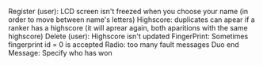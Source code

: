 Register (user): LCD screen isn't freezed when you choose your name (in order to move between name's letters)
Highscore: duplicates can apear if a ranker has a highscore (it will aprear again, both aparitions with the same highscore)
Delete (user): Highscore isn't updated
FingerPrint: Sometimes fingerprint id = 0 is accepted
Radio: too many fault messages
Duo end Message: Specify who has won
